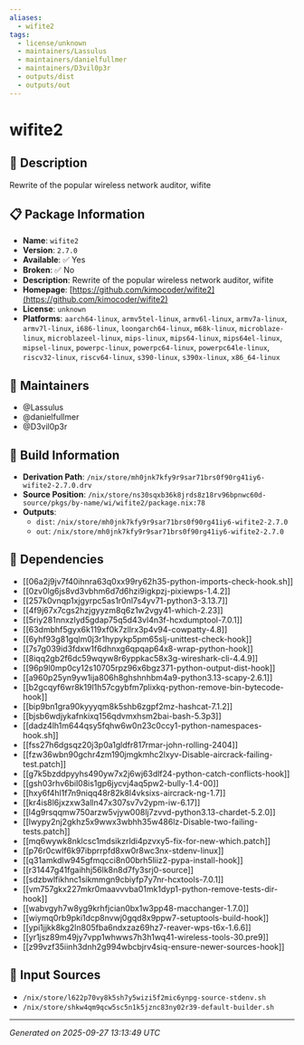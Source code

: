 ```yaml
---
aliases:
  - wifite2
tags:
  - license/unknown
  - maintainers/Lassulus
  - maintainers/danielfullmer
  - maintainers/D3vil0p3r
  - outputs/dist
  - outputs/out
---
```


# wifite2

## 📝 Description

Rewrite of the popular wireless network auditor, wifite

## 📋 Package Information

- **Name**: `wifite2`
- **Version**: `2.7.0`
- **Available**: ✅ Yes
- **Broken**: ✅ No
- **Description**: Rewrite of the popular wireless network auditor, wifite
- **Homepage**: [https://github.com/kimocoder/wifite2](https://github.com/kimocoder/wifite2)
- **License**: `unknown`
- **Platforms**: `aarch64-linux`, `armv5tel-linux`, `armv6l-linux`, `armv7a-linux`, `armv7l-linux`, `i686-linux`, `loongarch64-linux`, `m68k-linux`, `microblaze-linux`, `microblazeel-linux`, `mips-linux`, `mips64-linux`, `mips64el-linux`, `mipsel-linux`, `powerpc-linux`, `powerpc64-linux`, `powerpc64le-linux`, `riscv32-linux`, `riscv64-linux`, `s390-linux`, `s390x-linux`, `x86_64-linux`
## 👥 Maintainers

- @Lassulus
- @danielfullmer
- @D3vil0p3r


## 🔧 Build Information

- **Derivation Path**: `/nix/store/mh0jnk7kfy9r9sar71brs0f90rg41iy6-wifite2-2.7.0.drv`
- **Source Position**: `/nix/store/ns30sqxb36k8jrds8z18rv96bpnwc60d-source/pkgs/by-name/wi/wifite2/package.nix:78`
- **Outputs**:
  - `dist`:  `/nix/store/mh0jnk7kfy9r9sar71brs0f90rg41iy6-wifite2-2.7.0`
  - `out`:  `/nix/store/mh0jnk7kfy9r9sar71brs0f90rg41iy6-wifite2-2.7.0`

## 🔗 Dependencies

- [[06a2j9jv7f40ihnra63q0xx99ry62h35-python-imports-check-hook.sh]]
- [[0zv0lg6js8vd3vbhm6d7d6hzi9igkpzj-pixiewps-1.4.2]]
- [[257k0vnqp1xjgyrpc5as1r0nl7s4yv71-python3-3.13.7]]
- [[4f9j67x7cgs2hzjgyyzm8q6z1w2vgy41-which-2.23]]
- [[5riy281nnxzlyd5gdap75q5d43vl4n3f-hcxdumptool-7.0.1]]
- [[63dmbhf5gyx6k119xf0k7zllrx3p4v94-cowpatty-4.8]]
- [[6yhf93g81gqlm0j3r1hypykp5pm65slj-unittest-check-hook]]
- [[7s7g039id3fdxw1f6dhnxg6qpqap64x8-wrap-python-hook]]
- [[8iqq2gb2f6dc59wqyw8r6yppkac58x3g-wireshark-cli-4.4.9]]
- [[96p9l0mp0cy12s10705rpz96x6bgz371-python-output-dist-hook]]
- [[a960p25yn9yw1ija806h8ghshnhbm4a9-python3.13-scapy-2.6.1]]
- [[b2gcqyf6wr8k19l1h57cgybfm7plixkq-python-remove-bin-bytecode-hook]]
- [[bip9bn1gra90kyyyqm8k5shb6zgpf2mz-hashcat-7.1.2]]
- [[bjsb6wdjykafnkixq156qdvmxhsm2bai-bash-5.3p3]]
- [[dadz4lh1m644qsy5fqhw6w0n23c0ccy1-python-namespaces-hook.sh]]
- [[fss27h6dgsqz20j3p0a1gldfr817rmar-john-rolling-2404]]
- [[fzw36wbn90gchr4zm190jmgkmhc2lxyv-Disable-aircrack-failing-test.patch]]
- [[g7k5bzddpyyhs490yw7x2j6wj63dlf24-python-catch-conflicts-hook]]
- [[gsh03rhv6bil08is1gp6jycvj4aq5pw2-bully-1.4-00]]
- [[hxy6f4hl1f7n9niqq48r82k8l4vksixs-aircrack-ng-1.7]]
- [[kr4is8l6jxzxw3alln47x307sv7v2ypm-iw-6.17]]
- [[l4g9rsqqmw750arzw5vjyw008lj7zvvd-python3.13-chardet-5.2.0]]
- [[lwypy2nj2gkhz5x9wwx3wbhh35w486lz-Disable-two-failing-tests.patch]]
- [[mq6wywk8nklcsc1mdsikzrldi4pzvxy5-fix-for-new-which.patch]]
- [[p76r0cwlf6k97ibprrpfd8xw0r8wc3nx-stdenv-linux]]
- [[q31amkdlw945gfmqcci8n00brh5liiz2-pypa-install-hook]]
- [[r31447g41fgaihhj56lk8n8d7fy3srj0-source]]
- [[sdzbwlfikhnc1sikmmgn9cbiyfp7y7nr-hcxtools-7.0.1]]
- [[vm757gkx227mkr0maavvvba01mk1dyp1-python-remove-tests-dir-hook]]
- [[wabvgyh7w8yg9krhfjcian0bx1w3pp48-macchanger-1.7.0]]
- [[wiymq0rb9pki1dcp8nvwj0gqd8x9ppw7-setuptools-build-hook]]
- [[ypi1jjkk8kg2ln805fba6ndxzaz69hz7-reaver-wps-t6x-1.6.6]]
- [[yr1jsz89m49jy7vpp1whwws7h3h1wq41-wireless-tools-30.pre9]]
- [[z99vzf35iinh3dnh2g994wbcbjrv4siq-ensure-newer-sources-hook]]

## 📁 Input Sources

- `/nix/store/l622p70vy8k5sh7y5wizi5f2mic6ynpg-source-stdenv.sh`
- `/nix/store/shkw4qm9qcw5sc5n1k5jznc83ny02r39-default-builder.sh`

---
*Generated on 2025-09-27 13:13:49 UTC*
